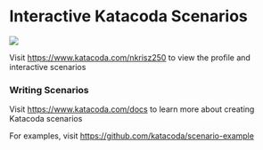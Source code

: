 # Interactive Katacoda Scenarios

[![](http://shields.katacoda.com/katacoda/nkrisz250/count.svg)](https://www.katacoda.com/nkrisz250 "Get your profile on Katacoda.com")

Visit https://www.katacoda.com/nkrisz250 to view the profile and interactive scenarios

### Writing Scenarios
Visit https://www.katacoda.com/docs to learn more about creating Katacoda scenarios

For examples, visit https://github.com/katacoda/scenario-example
